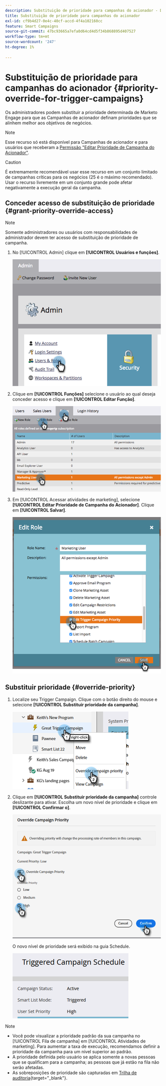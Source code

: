 ```yaml
---
description: Substituição de prioridade para campanhas do acionador - Documentação do Marketo - Documentação do produto
title: Substituição de prioridade para campanhas do acionador
exl-id: cf9b4d27-0e4c-40cf-accd-4f4a102160cc
feature: Smart Campaigns
source-git-commit: 47bc93665a7efa0d64cd4d5f34b868895d407527
workflow-type: tm+mt
source-wordcount: '247'
ht-degree: 1%

---
```


# Substituição de prioridade para campanhas do acionador {#priority-override-for-trigger-campaigns}

Os administradores podem substituir a prioridade determinada de Marketo Engage para que as Campanhas de acionador definam prioridades que se alinhem melhor aos objetivos de negócios.

>[!NOTE]
>
>Esse recurso só está disponível para Campanhas de acionador e para usuários que receberam a [Permissão &quot;Editar Prioridade de Campanha do Acionador&quot;](#grant-priority-override-access).

>[!CAUTION]
>
>É extremamente recomendável usar esse recurso em um conjunto limitado de campanhas críticas para os negócios (25 é o máximo recomendado). Usar o recurso livremente em um conjunto grande pode afetar negativamente a execução geral da campanha.

## Conceder acesso de substituição de prioridade {#grant-priority-override-access}

>[!NOTE]
>
>Somente administradores ou usuários com responsabilidades de administrador devem ter acesso de substituição de prioridade de campanha.

1. No [!UICONTROL Admin] clique em **[!UICONTROL Usuários e funções]**.

   ![](assets/priority-override-for-trigger-campaigns-1.png)

1. Clique em **[!UICONTROL Funções]** selecione o usuário ao qual deseja conceder acesso e clique em **[!UICONTROL Editar Função]**.

   ![](assets/priority-override-for-trigger-campaigns-2.png)

1. Em [!UICONTROL Acessar atividades de marketing], selecione **[!UICONTROL Editar Prioridade de Campanha do Acionador]**. Clique em **[!UICONTROL Salvar]**.

   ![](assets/priority-override-for-trigger-campaigns-3.png)

## Substituir prioridade {#override-priority}

1. Localize seu Trigger Campaign. Clique com o botão direito do mouse e selecione **[!UICONTROL Substituir prioridade da campanha]**.

   ![](assets/priority-override-for-trigger-campaigns-4.png)

1. Clique em **[!UICONTROL Substituir prioridade da campanha]** controle deslizante para ativar. Escolha um novo nível de prioridade e clique em **[!UICONTROL Confirmar o]**.

   ![](assets/priority-override-for-trigger-campaigns-5.png)

   O novo nível de prioridade será exibido na guia Schedule.

   ![](assets/priority-override-for-trigger-campaigns-6.png)

>[!NOTE]
>
>* Você pode visualizar a prioridade padrão da sua campanha no [!UICONTROL Fila de campanha] em [!UICONTROL Atividades de marketing]. Para aumentar a taxa de execução, recomendamos definir a prioridade da campanha para um nível superior ao padrão.
>* A prioridade definida pelo usuário se aplica somente a novas pessoas que se qualificam para a campanha; as pessoas que já estão na fila não serão afetadas.
>* As sobreposições de prioridade são capturadas em [Trilha de auditoria](/help/marketo/product-docs/administration/audit-trail/audit-trail-overview.md){target="_blank"}.
